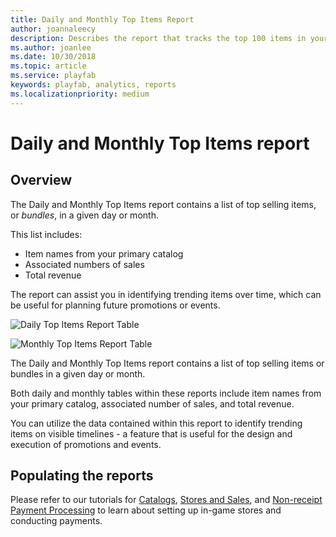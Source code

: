 ```yaml
---
title: Daily and Monthly Top Items Report
author: joannaleecy
description: Describes the report that tracks the top 100 items in your game.
ms.author: joanlee
ms.date: 10/30/2018
ms.topic: article
ms.service: playfab
keywords: playfab, analytics, reports
ms.localizationpriority: medium
---
```


# Daily and Monthly Top Items report

## Overview

The Daily and Monthly Top Items report contains a list of top selling items, or *bundles*, in a given day or month.

This list includes:

- Item names from your primary catalog
- Associated numbers of sales
- Total revenue

The report can assist you in identifying trending items over time, which can be useful for planning future promotions or events.

![Daily Top Items Report Table](media/tutorials/daily-top-items-report-table.png)  

![Monthly Top Items Report Table](media/tutorials/monthly-top-items-report-table.png)  

The Daily and Monthly Top Items report contains a list of top selling items or bundles in a given day or month.

Both daily and monthly tables within these reports include item names from your primary catalog, associated number of sales, and total revenue.

You can utilize the data contained within this report to identify trending items on visible timelines - a feature that is useful for the design and execution of promotions and events.

## Populating the reports

Please refer to our tutorials for [Catalogs](../../economy/items/catalogs.md), [Stores and Sales](../../economy/tutorials/stores-and-sales.md), and [Non-receipt Payment Processing](../../economy/tutorials/non-receipt-payment-processing.md) to learn about setting up in-game stores and conducting payments.
